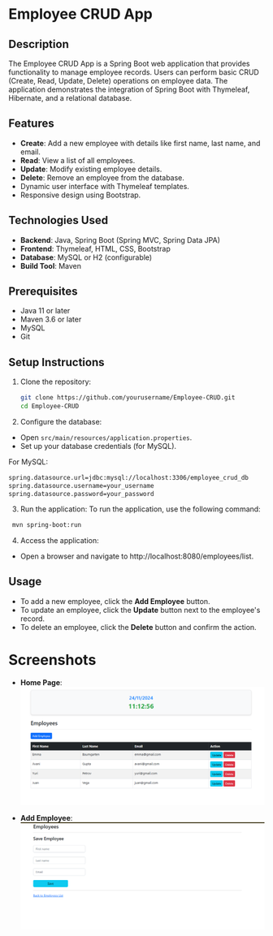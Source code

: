 # Employee CRUD App


## Description
The Employee CRUD App is a Spring Boot web application that provides functionality to manage employee records. Users can perform basic CRUD (Create, Read, Update, Delete) operations on employee data. The application demonstrates the integration of Spring Boot with Thymeleaf, Hibernate, and a relational database.
## Features
- **Create**: Add a new employee with details like first name, last name, and email.
- **Read**: View a list of all employees.
- **Update**: Modify existing employee details.
- **Delete**: Remove an employee from the database.
- Dynamic user interface with Thymeleaf templates.
- Responsive design using Bootstrap.

## Technologies Used
- **Backend**: Java, Spring Boot (Spring MVC, Spring Data JPA)
- **Frontend**: Thymeleaf, HTML, CSS, Bootstrap
- **Database**: MySQL or H2 (configurable)
- **Build Tool**: Maven

## Prerequisites
- Java 11 or later
- Maven 3.6 or later
- MySQL 
- Git


## Setup Instructions
1. Clone the repository:

   ```bash
   git clone https://github.com/yourusername/Employee-CRUD.git
   cd Employee-CRUD
2. Configure the database:
- Open `src/main/resources/application.properties`.
- Set up your database credentials (for MySQL).

For MySQL:
   ```properties
  spring.datasource.url=jdbc:mysql://localhost:3306/employee_crud_db
  spring.datasource.username=your_username
  spring.datasource.password=your_password
  ```
3. Run the application: To run the application, use the following command:
  ```bash
   mvn spring-boot:run
   ```
4. Access the application:
- Open a browser and navigate to http://localhost:8080/employees/list.

## Usage
- To add a new employee, click the **Add Employee** button.
- To update an employee, click the **Update** button next to the employee's record.
- To delete an employee, click the **Delete** button and confirm the action.

# Screenshots

- **Home Page**:
  ![Home Page Screenshot](https://github.com/flop-signing/Employee-CRUD/blob/5b6a63c829555c9fdd12faaebf7ebf84777f8afd/homepage.png)

- **Add Employee**:
  ![Add Employee Screenshot](https://github.com/flop-signing/Employee-CRUD/blob/5b6a63c829555c9fdd12faaebf7ebf84777f8afd/Addemployee.png)

